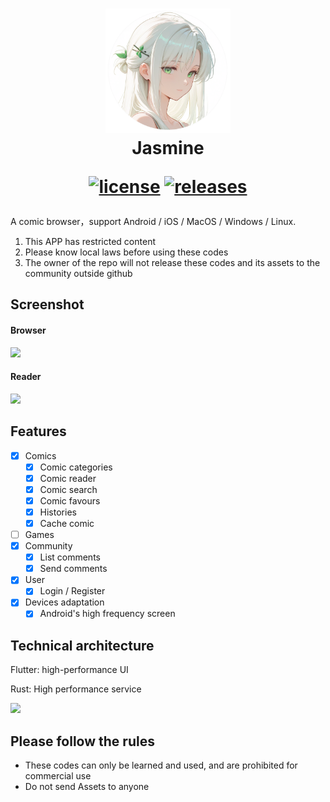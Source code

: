 <div align="center">
  <h1 align="center">
    <img src="lib/assets/avatar.png" width="200">
    <br/>
    Jasmine 

[![license](https://img.shields.io/github/license/ComicSparks/jasmine)](https://raw.githubusercontent.com/ComicSparks/jasmine/master/LICENSE)
[![releases](https://img.shields.io/github/v/release/ComicSparks/jasmine)](https://github.com/ComicSparks/jasmine/releases)
  </h1>
</div>

A comic browser，support Android / iOS / MacOS / Windows / Linux.


1. This APP has restricted content
2. Please know local laws before using these codes
3. The owner of the repo will not release these codes and its assets to the community outside github

## Screenshot

#### Browser

![](images/app_screen.png)

#### Reader

![](images/reader_screen.png)

## Features

- [x] Comics
  - [x] Comic categories
  - [x] Comic reader
  - [x] Comic search
  - [x] Comic favours
  - [x] Histories
  - [x] Cache comic
- [ ] Games
- [x] Community
  - [x] List comments
  - [x] Send comments
- [x] User
  - [x] Login / Register
- [x] Devices adaptation
  - [x] Android's high frequency screen

## Technical architecture

Flutter: high-performance UI

Rust: High performance service

![](images/technologies.png)

## Please follow the rules

- These codes can only be learned and used, and are prohibited for commercial use
- Do not send Assets to anyone

